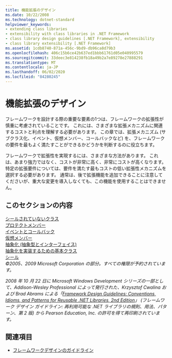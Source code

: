 ```yaml
---
title: 機能拡張のデザイン
ms.date: 10/22/2008
ms.technology: dotnet-standard
helpviewer_keywords:
- extending class libraries
- extensibility with class libraries in .NET Framework
- class library design guidelines [.NET Framework], extensibility
- class library extensibility [.NET Framework]
ms.assetid: 1cdb8740-871a-456c-9bd9-db96ca8d79b3
ms.openlocfilehash: 406c15b6ce42b637ed1bbb61761d05e040995579
ms.sourcegitcommit: 33deec3e814238fb18a49b2a7e89278e27888291
ms.translationtype: MT
ms.contentlocale: ja-JP
ms.lasthandoff: 06/02/2020
ms.locfileid: "84280245"
---
```

# <a name="designing-for-extensibility"></a>機能拡張のデザイン
フレームワークを設計する際の重要な要素の1つは、フレームワークの拡張性が慎重に考慮されていることです。 これには、さまざまな拡張メカニズムに関連するコストと利点を理解する必要があります。 この章では、拡張メカニズム (サブクラス化、イベント、仮想メンバー、コールバックなど) を、フレームワークの要件を最もよく満たすことができるかどうかを判断するのに役立ちます。  
  
 フレームワークで拡張性を実現するには、さまざまな方法があります。 これは、あまり強力ではなく、コストが非常に高く、非常にコストが高くなります。 特定の拡張要件については、要件を満たす最もコストの低い拡張性メカニズムを選択する必要があります。 通常は、後で拡張機能を追加できることに注意してくださいが、重大な変更を導入しなくても、この機能を使用することはできません。  
  
## <a name="in-this-section"></a>このセクションの内容  
 [シールされていないクラス](unsealed-classes.md)  
 [プロテクトメンバー](protected-members.md)  
 [イベントとコールバック](events-and-callbacks.md)  
 [仮想メンバー](virtual-members.md)  
 [抽象化 (抽象型とインターフェイス)](abstractions-abstract-types-and-interfaces.md)  
 [抽象化を実装するための基本クラス](base-classes-for-implementing-abstractions.md)  
 [シール](sealing.md)  
 *©2005、2009 Microsoft Corporation の部分。すべての権限が予約されています。*  
  
 *2008 年 10 月 22 日に Microsoft Windows Development シリーズの一部として、Addison-Wesley Professional によって発行された、Krzysztof Cwalina および Brad Abrams による「[Framework Design Guidelines: Conventions, Idioms, and Patterns for Reusable .NET Libraries, 2nd Edition](https://www.informit.com/store/framework-design-guidelines-conventions-idioms-and-9780321545619)」 (フレームワーク デザイン ガイドライン: 再利用可能な .NET ライブラリの規則、用法、パターン、第 2 版) から Pearson Education, Inc. の許可を得て再印刷されています。*  
  
## <a name="see-also"></a>関連項目

- [フレームワークデザインのガイドライン](index.md)
